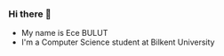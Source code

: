 ### Hi there 👋
- My name is Ece BULUT
- I'm a Computer Science student at Bilkent University

<!--
**ece-bulut/ece-bulut** is a ✨ _special_ ✨ repository because its `README.md` (this file) appears on your GitHub profile.

Here are some ideas to get you started:

